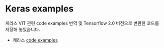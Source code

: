 # Keras examples

케라스 VIT 관련 code examples 번역 및 Tensorflow 2.0 버전으로 변환한 코드를 저장해 놓았습니다.

* 케라스 [code examples](https://keras.io/examples/)
